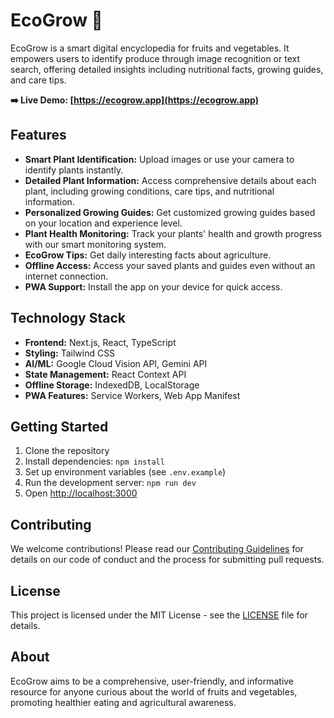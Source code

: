 # EcoGrow 🌿

EcoGrow is a smart digital encyclopedia for fruits and vegetables. It empowers users to identify produce through image recognition or text search, offering detailed insights including nutritional facts, growing guides, and care tips.

**➡️ Live Demo: [https://ecogrow.app](https://ecogrow.app)**

## Features

*   **Smart Plant Identification:** Upload images or use your camera to identify plants instantly.
*   **Detailed Plant Information:** Access comprehensive details about each plant, including growing conditions, care tips, and nutritional information.
*   **Personalized Growing Guides:** Get customized growing guides based on your location and experience level.
*   **Plant Health Monitoring:** Track your plants' health and growth progress with our smart monitoring system.
*   **EcoGrow Tips:** Get daily interesting facts about agriculture.
*   **Offline Access:** Access your saved plants and guides even without an internet connection.
*   **PWA Support:** Install the app on your device for quick access.

## Technology Stack

*   **Frontend:** Next.js, React, TypeScript
*   **Styling:** Tailwind CSS
*   **AI/ML:** Google Cloud Vision API, Gemini API
*   **State Management:** React Context API
*   **Offline Storage:** IndexedDB, LocalStorage
*   **PWA Features:** Service Workers, Web App Manifest

## Getting Started

1.  Clone the repository
2.  Install dependencies: `npm install`
3.  Set up environment variables (see `.env.example`)
4.  Run the development server: `npm run dev`
5.  Open [http://localhost:3000](http://localhost:3000)

## Contributing

We welcome contributions! Please read our [Contributing Guidelines](CONTRIBUTING.md) for details on our code of conduct and the process for submitting pull requests.

## License

This project is licensed under the MIT License - see the [LICENSE](LICENSE) file for details.

## About

EcoGrow aims to be a comprehensive, user-friendly, and informative resource for anyone curious about the world of fruits and vegetables, promoting healthier eating and agricultural awareness.
